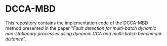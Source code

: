 # DCCA-MBD
This repository  contains the implementation code of the DCCA-MBD method presented in the paper "*Fault detection for multi-batch dynamic non-stationary processes using dynamic CCA and multi-batch benchmark distance*".
